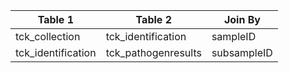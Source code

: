 |Table 1|Table 2|Join By|
|------------------|-------------------|-----------|
|tck_collection|tck_identification|sampleID|
|tck_identification|tck_pathogenresults|subsampleID|
